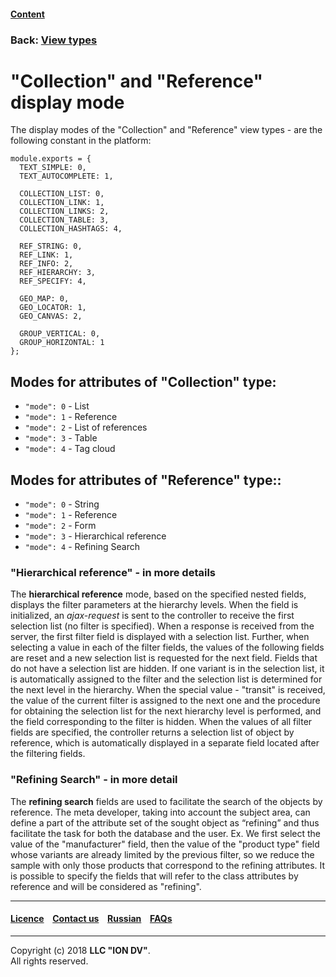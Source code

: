 #### [Content](/docs/en/index.md)

### Back: [View types](/docs/en/2_system_description/metadata_structure/meta_view/view_types.md)

# "Collection" and "Reference" display mode

The display modes of the "Collection" and "Reference" view types - are the following constant in the platform:

```
module.exports = {
  TEXT_SIMPLE: 0,
  TEXT_AUTOCOMPLETE: 1,

  COLLECTION_LIST: 0,
  COLLECTION_LINK: 1,
  COLLECTION_LINKS: 2,
  COLLECTION_TABLE: 3,
  COLLECTION_HASHTAGS: 4,

  REF_STRING: 0,
  REF_LINK: 1,
  REF_INFO: 2,
  REF_HIERARCHY: 3,
  REF_SPECIFY: 4,

  GEO_MAP: 0,
  GEO_LOCATOR: 1,
  GEO_CANVAS: 2,

  GROUP_VERTICAL: 0,
  GROUP_HORIZONTAL: 1
};

```
## Modes for attributes of "Collection" type:

* `"mode": 0` - List
* `"mode": 1` - Reference
* `"mode": 2` - List of references
* `"mode": 3` - Table
* `"mode": 4` - Tag cloud

## Modes for attributes of "Reference" type::

* `"mode": 0` - String
* `"mode": 1` - Reference
* `"mode": 2` - Form
* `"mode": 3` - Hierarchical reference 
* `"mode": 4` - Refining Search 

### "Hierarchical reference" - in more details

The **hierarchical reference** mode, based on the specified nested fields, displays the filter parameters at the hierarchy levels. When the field is initialized, an *ajax-request* is sent to the controller to receive the first selection list (no filter is specified). When a response is received from the server, the first filter field is displayed with a selection list. Further, when selecting a value in each of the filter fields, the values of the following fields are reset and a new selection list is requested for the next field. Fields that do not have a selection list are hidden. If one variant is in the selection list, it is automatically assigned to the filter and the selection list is determined for the next level in the hierarchy. When the special value - "transit" is received, the value of the current filter is assigned to the next one and the procedure for obtaining the selection list for the next hierarchy level is performed, and the field corresponding to the filter is hidden. When the values of all filter fields are specified, the controller returns a selection list of object by reference, which is automatically displayed in a separate field located after the filtering fields.

 ### "Refining Search" - in more detail
 
The **refining search** fields are used to facilitate the search of the objects by reference. The meta developer, taking into account the subject area, can define a part of the attribute set of the sought object as “refining” and thus facilitate the task for both the database and the user. Ex. We first select the value of the "manufacturer" field, then the value of the "product type" field whose variants are already limited by the previous filter, so we reduce the sample with only those products that correspond to the refining attributes. It is possible to specify the fields that will refer to the class attributes by reference and will be considered as "refining".
  
--------------------------------------------------------------------------  


 #### [Licence](/LICENCE.md) &ensp;  [Contact us](https://iondv.com) &ensp;  [Russian](/docs/ru/2_system_description/metadata_structure/meta_view/type_coll_ref.md)   &ensp; [FAQs](/faqs.md)   <div><img src="https://mc.iondv.com/watch/local/docs/framework" style="position:absolute; left:-9999px;" height=1 width=1 alt="iondv metrics"></div>       



--------------------------------------------------------------------------  

Copyright (c) 2018 **LLC "ION DV"**.  
All rights reserved. 